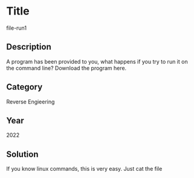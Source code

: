 # Title
file-run1

## Description
A program has been provided to you, what happens if you try to run it on the command line?
Download the program here.

## Category
Reverse Engieering

## Year
2022

## Solution
If you know linux commands, this is very easy.
Just cat the file
